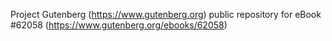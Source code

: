 Project Gutenberg (https://www.gutenberg.org) public repository for
eBook #62058 (https://www.gutenberg.org/ebooks/62058)
